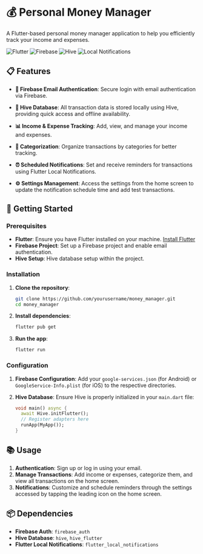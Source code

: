 # 💰 Personal Money Manager

A Flutter-based personal money manager application to help you efficiently track your income and expenses.

![Flutter](https://img.shields.io/badge/Flutter-v3.0-blue.svg)
![Firebase](https://img.shields.io/badge/Firebase-Auth-orange.svg)
![Hive](https://img.shields.io/badge/Hive-Database-yellow.svg)
![Local Notifications](https://img.shields.io/badge/Flutter-Local%20Notifications-green.svg)

## 📋 Features

- **🔐 Firebase Email Authentication**: Secure login with email authentication via Firebase.
  
- **💾 Hive Database**: All transaction data is stored locally using Hive, providing quick access and offline availability.
  
- **📊 Income & Expense Tracking**: Add, view, and manage your income and expenses.
  
- **📂 Categorization**: Organize transactions by categories for better tracking.
  
- **⏰ Scheduled Notifications**: Set and receive reminders for transactions using Flutter Local Notifications.
  
- **⚙️ Settings Management**: Access the settings from the home screen to update the notification schedule time and add test transactions.

## 🚀 Getting Started

### Prerequisites

- **Flutter**: Ensure you have Flutter installed on your machine. [Install Flutter](https://flutter.dev/docs/get-started/install)
- **Firebase Project**: Set up a Firebase project and enable email authentication.
- **Hive Setup**: Hive database setup within the project.

### Installation

1. **Clone the repository**:
    ```bash
    git clone https://github.com/yourusername/money_manager.git
    cd money_manager
    ```

2. **Install dependencies**:
    ```bash
    flutter pub get
    ```

3. **Run the app**:
    ```bash
    flutter run
    ```

### Configuration

1. **Firebase Configuration**: Add your `google-services.json` (for Android) or `GoogleService-Info.plist` (for iOS) to the respective directories.

2. **Hive Database**: Ensure Hive is properly initialized in your `main.dart` file:
    ```dart
    void main() async {
      await Hive.initFlutter();
      // Register adapters here
      runApp(MyApp());
    }
    ```

## 📚 Usage

1. **Authentication**: Sign up or log in using your email.
2. **Manage Transactions**: Add income or expenses, categorize them, and view all transactions on the home screen.
3. **Notifications**: Customize and schedule reminders through the settings accessed by tapping the leading icon on the home screen.

## 📦 Dependencies

- **Firebase Auth**: `firebase_auth`
- **Hive Database**: `hive`, `hive_flutter`
- **Flutter Local Notifications**: `flutter_local_notifications`
